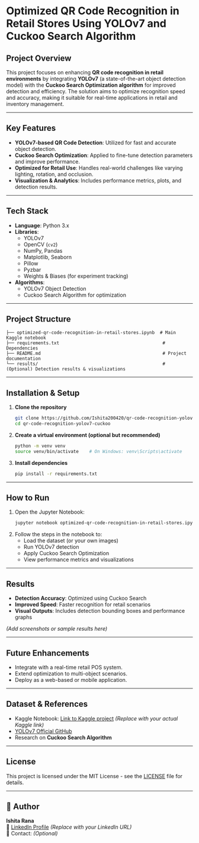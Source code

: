 # Optimized QR Code Recognition in Retail Stores Using YOLOv7 and Cuckoo Search Algorithm

## Project Overview
This project focuses on enhancing **QR code recognition in retail environments** by integrating **YOLOv7** (a state-of-the-art object detection model) with the **Cuckoo Search Optimization algorithm** for improved detection and efficiency. The solution aims to optimize recognition speed and accuracy, making it suitable for real-time applications in retail and inventory management.

---

## Key Features
- **YOLOv7-based QR Code Detection**: Utilized for fast and accurate object detection.
- **Cuckoo Search Optimization**: Applied to fine-tune detection parameters and improve performance.
- **Optimized for Retail Use**: Handles real-world challenges like varying lighting, rotation, and occlusion.
- **Visualization & Analytics**: Includes performance metrics, plots, and detection results.

---

## Tech Stack
- **Language**: Python 3.x
- **Libraries**: 
  - YOLOv7
  - OpenCV (`cv2`)
  - NumPy, Pandas
  - Matplotlib, Seaborn
  - Pillow
  - Pyzbar
  - Weights & Biases (for experiment tracking)
- **Algorithms**:
  - YOLOv7 Object Detection
  - Cuckoo Search Algorithm for optimization

---

## Project Structure
```
├── optimized-qr-code-recognition-in-retail-stores.ipynb  # Main Kaggle notebook
├── requirements.txt                                       # Dependencies
├── README.md                                              # Project documentation
└── results/                                               # (Optional) Detection results & visualizations
```

---

## Installation & Setup
1. **Clone the repository**
   ```bash
   git clone https://github.com/Ishita200420/qr-code-recognition-yolov7-cuckoo.git
   cd qr-code-recognition-yolov7-cuckoo
   ```

2. **Create a virtual environment (optional but recommended)**
   ```bash
   python -m venv venv
   source venv/bin/activate    # On Windows: venv\Scripts\activate
   ```

3. **Install dependencies**
   ```bash
   pip install -r requirements.txt
   ```

---

## How to Run
1. Open the Jupyter Notebook:
   ```bash
   jupyter notebook optimized-qr-code-recognition-in-retail-stores.ipynb
   ```
2. Follow the steps in the notebook to:
   - Load the dataset (or your own images)
   - Run YOLOv7 detection
   - Apply Cuckoo Search Optimization
   - View performance metrics and visualizations

---

## Results
- **Detection Accuracy**: Optimized using Cuckoo Search
- **Improved Speed**: Faster recognition for retail scenarios
- **Visual Outputs**: Includes detection bounding boxes and performance graphs

*(Add screenshots or sample results here)*

---

## Future Enhancements
- Integrate with a real-time retail POS system.
- Extend optimization to multi-object scenarios.
- Deploy as a web-based or mobile application.

---

## Dataset & References
- Kaggle Notebook: [Link to Kaggle project](#) *(Replace with your actual Kaggle link)*
- [YOLOv7 Official GitHub](https://github.com/WongKinYiu/yolov7)
- Research on **Cuckoo Search Algorithm**

---

## License
This project is licensed under the MIT License - see the [LICENSE](LICENSE) file for details.

---

## 👤 Author
**Ishita Rana**  
📌 [LinkedIn Profile](#) *(Replace with your LinkedIn URL)*  
📧 Contact: *(Optional)*
